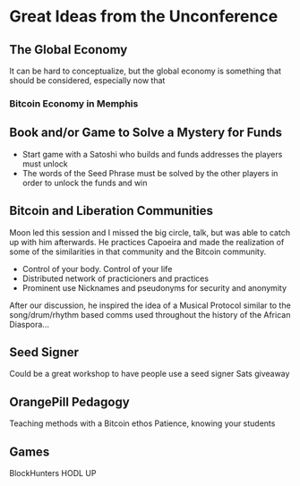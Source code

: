 # Great Ideas from the Unconference

## The Global Economy

It can be hard to conceptualize, but the global economy is something that should be considered, especially now that

### Bitcoin Economy in Memphis

## Book and/or Game to Solve a Mystery for Funds
- Start game with a Satoshi who builds and funds addresses the players must unlock
- The words of the Seed Phrase must be solved by the other players in order to unlock the funds and win

## Bitcoin and Liberation Communities
Moon led this session and I missed the big circle, talk, but was able to catch up with him afterwards.
He practices Capoeira and made the realization of some of the similarities in that community and the Bitcoin community.

- Control of your body. Control of your life
- Distributed network of practicioners and practices
- Prominent use Nicknames and pseudonyms for security and anonymity

After our discussion, he inspired the idea of a Musical Protocol similar to the song/drum/rhythm based comms used throughout the history of the African Diaspora...

## Seed Signer
Could be a great workshop to have people use a seed signer
Sats giveaway

## OrangePill Pedagogy
Teaching methods with a Bitcoin ethos
Patience, knowing your students

## Games
BlockHunters
HODL UP